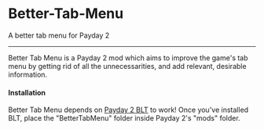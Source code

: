 # Better-Tab-Menu
A better tab menu for Payday 2

----

Better Tab Menu is a Payday 2 mod which aims to improve the game's tab menu by getting rid of all the unnecessarities, and add relevant, desirable information.

#### Installation

Better Tab Menu depends on [Payday 2 BLT](http://paydaymods.com/download/) to work!
Once you've installed BLT, place the "BetterTabMenu" folder inside Payday 2's "mods" folder.

